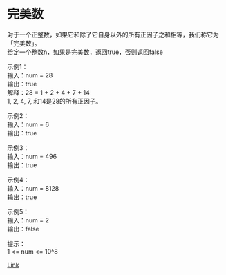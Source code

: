 <h1>完美数</h1>

对于一个正整数，如果它和除了它自身以外的所有正因子之和相等，我们称它为「完美数」。</br>
给定一个整数n，如果是完美数，返回true，否则返回false</br>

示例1：</br>
输入：num = 28</br>
输出：true</br>
解释：28 = 1 + 2 + 4 + 7 + 14</br>
1, 2, 4, 7, 和14是28的所有正因子。</br>

示例2：</br>
输入：num = 6</br>
输出：true</br>

示例3：</br>
输入：num = 496</br>
输出：true</br>

示例4：</br>
输入：num = 8128</br>
输出：true</br>

示例5：</br>
输入：num = 2</br>
输出：false</br>

提示：</br>
1 <= num <= 10^8</br>

[Link](https://leetcode-cn.com/problems/perfect-number/)